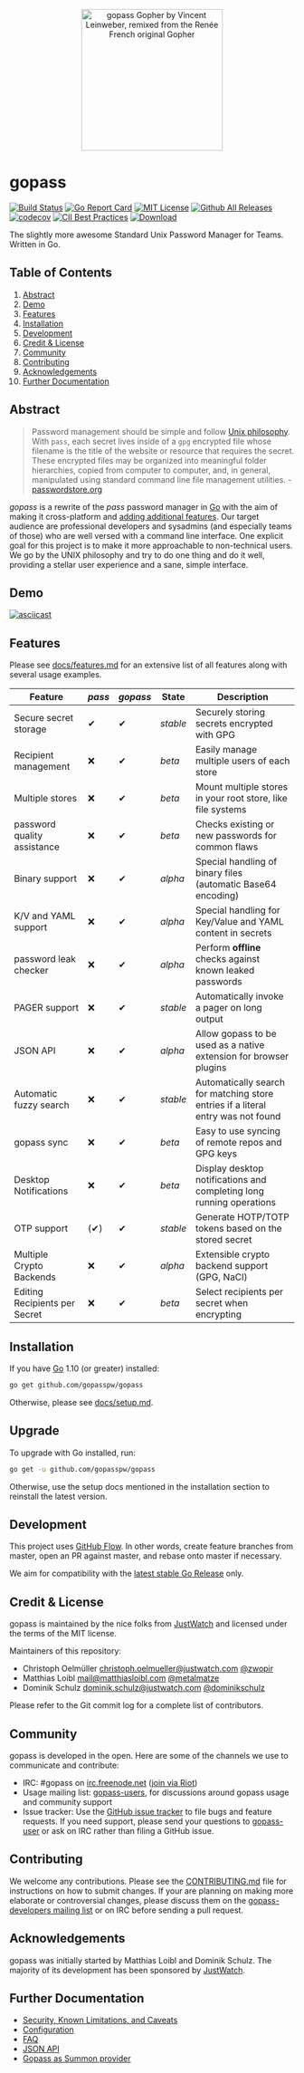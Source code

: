 <p align="center">
    <img src="logo.png" height="250" alt="gopass Gopher by Vincent Leinweber, remixed from the Renée French original Gopher" title="gopass Gopher by Vincent Leinweber, remixed from the Renée French original Gopher" />
</p>

# gopass

[![Build Status](https://travis-ci.org/gopasspw/gopass.svg?branch=master)](https://travis-ci.org/gopasspw/gopass)
[![Go Report Card](https://goreportcard.com/badge/github.com/gopasspw/gopass)](https://goreportcard.com/report/github.com/gopasspw/gopass)
[![MIT License](https://img.shields.io/badge/license-MIT-blue.svg)](https://github.com/gopasspw/gopass/blob/master/LICENSE)
[![Github All Releases](https://img.shields.io/github/downloads/gopasspw/gopass/total.svg)](https://github.com/gopasspw/gopass/releases)
[![codecov](https://codecov.io/gh/gopasspw/gopass/branch/master/graph/badge.svg)](https://codecov.io/gh/gopasspw/gopass)
[![CII Best Practices](https://bestpractices.coreinfrastructure.org/projects/1899/badge)](https://bestpractices.coreinfrastructure.org/projects/1899)
[![Download](https://api.bintray.com/packages/gopasspw/gopass/gopass/images/download.svg) ](https://bintray.com/gopasspw/gopass/gopass/_latestVersion)

The slightly more awesome Standard Unix Password Manager for Teams. Written in Go.

## Table of Contents

1. [Abstract](#abstract)
2. [Demo](#demo)
3. [Features](#features)
4. [Installation](#installation)
5. [Development](#development)
6. [Credit & License](#credit-&-license)
7. [Community](#community)
8. [Contributing](#contributing)
9. [Acknowledgements](#acknowledgements)
10. [Further Documentation](#further-documentation)

## Abstract

> Password management should be simple and follow [Unix philosophy](http://en.wikipedia.org/wiki/Unix_philosophy). With `pass`, each secret lives inside of a `gpg` encrypted file whose filename is the title of the website or resource that requires the secret. These encrypted files may be organized into meaningful folder hierarchies, copied from computer to computer, and, in general, manipulated using standard command line file management utilities. - [passwordstore.org](https://www.passwordstore.org/)

*gopass* is a rewrite of the *pass* password manager in [Go](https://golang.org/) with the aim of making it cross-platform and [adding additional features](#features). Our target audience are professional developers and sysadmins (and especially teams of those) who are well versed with a command line interface. One explicit goal for this project is to make it more approachable to non-technical users. We go by the UNIX philosophy and try to do one thing and do it well, providing a stellar user experience and a sane, simple interface.

## Demo

[![asciicast](https://asciinema.org/a/172749.png)](https://asciinema.org/a/172749)

## Features

Please see [docs/features.md](https://github.com/gopasspw/gopass/blob/master/docs/features.md) for an extensive list of all features along with several usage examples.

| **Feature**                 | *pass* | *gopass* | **State** | **Description**                                                   |
| --------------------------- | ------ | -------- | --------- | ----------------------------------------------------------------- |
| Secure secret storage       | ✔      | ✔        | *stable*  | Securely storing secrets encrypted with GPG                       |
| Recipient management        | ❌      | ✔        | *beta*    | Easily manage multiple users of each store                        |
| Multiple stores             | ❌      | ✔        | *beta*    | Mount multiple stores in your root store, like file systems       |
| password quality assistance | ❌      | ✔        | *beta*    | Checks existing or new passwords for common flaws                 |
| Binary support              | ❌      | ✔        | *alpha*   | Special handling of binary files (automatic Base64 encoding)      |
| K/V and YAML support        | ❌      | ✔        | *alpha*   | Special handling for Key/Value and YAML content in secrets        |
| password leak checker       | ❌      | ✔        | *alpha*   | Perform **offline** checks against known leaked passwords         |
| PAGER support               | ❌      | ✔        | *stable*  | Automatically invoke a pager on long output                       |
| JSON API                    | ❌      | ✔        | *alpha*   | Allow gopass to be used as a native extension for browser plugins |
| Automatic fuzzy search      | ❌      | ✔        | *stable*  | Automatically search for matching store entries if a literal entry was not found |
| gopass sync                 | ❌      | ✔        | *beta*    | Easy to use syncing of remote repos and GPG keys |
| Desktop Notifications       | ❌      | ✔        | *beta*    | Display desktop notifications and completing long running operations |
| OTP support                 | (✔)    | ✔        | *stable*  | Generate HOTP/TOTP tokens based on the stored secret               |
| Multiple Crypto Backends    | ❌      | ✔        | *alpha*   | Extensible crypto backend support (GPG, NaCl)                      |
| Editing Recipients per Secret    | ❌      | ✔        | *beta*   | Select recipients per secret when encrypting |

## Installation

If you have [Go](https://golang.org/) 1.10 (or greater) installed:

```bash
go get github.com/gopasspw/gopass
```

Otherwise, please see [docs/setup.md](https://github.com/gopasspw/gopass/blob/master/docs/setup.md).


## Upgrade

To upgrade with Go installed, run:
```bash
go get -u github.com/gopasspw/gopass
```

Otherwise, use the setup docs mentioned in the installation section to reinstall the latest version.

## Development

This project uses [GitHub Flow](https://guides.github.com/introduction/flow/). In other words, create feature branches from master, open an PR against master, and rebase onto master if necessary.

We aim for compatibility with the [latest stable Go Release](https://golang.org/dl/) only.

## Credit & License

gopass is maintained by the nice folks from [JustWatch](https://www.justwatch.com/gopass) and licensed under the terms of the MIT license.

Maintainers of this repository:

* Christoph Oelmüller <christoph.oelmueller@justwatch.com> [@zwopir](https://github.com/zwopir)
* Matthias Loibl <mail@matthiasloibl.com> [@metalmatze](https://github.com/metalmatze)
* Dominik Schulz <dominik.schulz@justwatch.com> [@dominikschulz](https://github.com/dominikschulz)

Please refer to the Git commit log for a complete list of contributors.

## Community

gopass is developed in the open. Here are some of the channels we use to communicate and contribute:

* IRC: #gopass on [irc.freenode.net](https://freenode.net) ([join via Riot](https://riot.im/app/#/room/#freenode_#gopass:matrix.org))
* Usage mailing list: [gopass-users](https://groups.google.com/forum/#!forum/gopass-users), for discussions around gopass usage and community support
* Issue tracker: Use the [GitHub issue tracker](https://github.com/gopasspw/gopass/issues) to file bugs and feature requests. If you need support, please send your questions to [gopass-user](https://groups.google.com/forum/#!forum/gopass-users) or ask on IRC rather than filing a GitHub issue.

## Contributing

We welcome any contributions. Please see the [CONTRIBUTING.md](https://github.com/gopasspw/gopass/blob/master/CONTRIBUTING.md) file for instructions on how to submit changes. If your are planning on making more elaborate or controversial changes, please discuss them on the [gopass-developers mailing list](https://groups.google.com/forum/#!forum/gopass-developers) or on IRC before sending a pull request.

## Acknowledgements

gopass was initially started by Matthias Loibl and Dominik Schulz. The majority of its development has been sponsored by [JustWatch](https://www.justwatch.com/).

## Further Documentation

* [Security, Known Limitations, and Caveats](https://github.com/gopasspw/gopass/blob/master/docs/security.md)
* [Configuration](https://github.com/gopasspw/gopass/blob/master/docs/config.md)
* [FAQ](https://github.com/gopasspw/gopass/blob/master/docs/faq.md)
* [JSON API](https://github.com/gopasspw/gopass/blob/master/docs/jsonapi.md)
* [Gopass as Summon provider](https://github.com/gopasspw/gopass/blob/master/docs/summon-provider.md)
